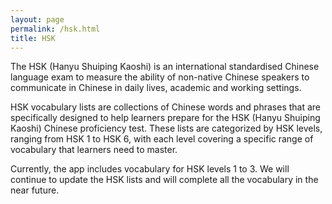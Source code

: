 ```yaml
---
layout: page
permalink: /hsk.html
title: HSK
---
```


The HSK (Hanyu Shuiping Kaoshi) is an international standardised Chinese language exam to measure the ability of non-native Chinese speakers to communicate in Chinese in daily lives, academic and working settings.

HSK vocabulary lists are collections of Chinese words and phrases that are specifically designed to help learners prepare for the HSK (Hanyu Shuiping Kaoshi) Chinese proficiency test. These lists are categorized by HSK levels, ranging from HSK 1 to HSK 6, with each level covering a specific range of vocabulary that learners need to master.

Currently, the app includes vocabulary for HSK levels 1 to 3. We will continue to update the HSK lists and will complete all the vocabulary in the near future.